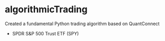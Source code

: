 # algorithmicTrading
Created a fundamental Python trading algorithm based on QuantConnect
- SPDR S&P 500 Trust ETF (SPY) 
